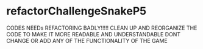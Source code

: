 # refactorChallengeSnakeP5

CODES NEEDs REFACTORING BADLY!!!!!
CLEAN UP AND REORGANIZE THE CODE TO MAKE IT MORE READABLE AND UNDERSTANDABLE
DONT CHANGE OR ADD ANY OF THE FUNCTIONALITY OF THE GAME